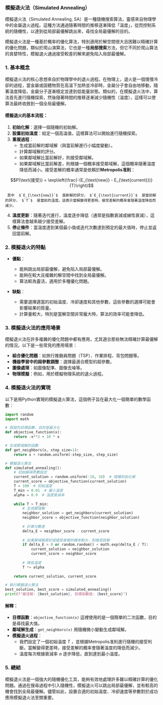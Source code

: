 ### 模擬退火法（Simulated Annealing）

模擬退火法（Simulated Annealing, SA）是一種隨機搜索算法，靈感來自物理學中的金屬退火過程。這種方法通過隨著時間的推移逐漸降低「溫度」，從而控制系統的隨機性，以達到從局部最優解跳出來，尋找全局最優解的目的。

模擬退火法是一種基於概率的優化算法，特別適用於解空間很大且困難以精確計算的優化問題，類似於爬山演算法，它也是一種**局部搜索**方法，但它不同於爬山算法的貪婪特性，模擬退火通過接受較差的解來避免陷入局部最優解。

### 1. **基本概念**
模擬退火法的核心思想來自於物理學中的退火過程。在物理上，退火是一個慢慢冷卻的過程，當金屬或固體物質在高溫下加熱並冷卻時，金屬分子會自由地移動，隨著溫度降低，金屬分子逐漸穩定並達到低能量狀態。類似的，在模擬退火法中，算法首先進行隨機探索，然後隨著時間的推移逐漸減少隨機性（溫度），這樣可以使算法最終收斂到一個全局最優解。

#### 模擬退火的基本流程：
1. **初始化解**：選擇一個隨機的初始解。
2. **設置初始溫度**：給定一個高溫值，這樣算法可以開始進行隨機探索。
3. **重複過程**：
   - 生成當前解的鄰域解（與當前解進行小幅度變動）。
   - 計算鄰域解的評分。
   - 如果鄰域解比當前解好，則接受鄰域解。
   - 如果鄰域解比當前解差，則根據一個概率接受鄰域解，這個概率隨著溫度降低而減小。接受差解的概率通常是依賴於**Metropolis准則**：
     
```math
P(\text{接受}) = \exp\left(\frac{-(E_{\text{new}} - E_{\text{current}})}{T}\right)
```

     其中  $`E_{\text{new}}`$  是新解的評分， $`E_{\text{current}}`$  是當前解的評分， $`T`$  是當前的溫度。這表示當解變得更差時，接受差解的概率會隨著溫度降低而減少。
4. **溫度更新**：隨著迭代進行，溫度逐步降低（通常是指數衰減或線性衰減），這樣算法會越來越少接受差解。
5. **停止條件**：當溫度達到某個最小值或迭代次數達到預定的最大值時，停止並返回當前解。

### 2. **模擬退火的特點**
- **優點**：
  - 能夠跳出局部最優解，避免陷入局部最優解。
  - 能夠在較大且複雜的解空間中找到全局最優解。
  - 算法較為靈活，適用於多種優化問題。
  
- **缺點**：
  - 需要選擇適當的初始溫度、冷卻速度和其他參數，這些參數的選擇可能會影響結果的質量。
  - 計算量較大，特別是當解空間非常龐大時，算法的效率可能會降低。

### 3. **模擬退火法的應用場景**
模擬退火法在許多複雜的優化問題中都有應用，尤其適合那些無法精確計算最優解的情況。以下是一些常見的應用場景：

- **組合優化問題**：如旅行推銷員問題（TSP）、作業排程、背包問題等。
- **機器學習中的超參數調整**：選擇最適合模型的超參數。
- **圖像處理**：如圖像配準、圖像去噪等。
- **物理模擬**：例如，用於模擬物理系統的退火過程。

### 4. **模擬退火法的實現**

以下是用Python實現的模擬退火算法，這個例子旨在最大化一個簡單的數學函數：

```python
import random
import math

# 假設的目標函數，目的是最大化
def objective_function(x):
    return -x**2 + 10 * x

# 生成鄰域解的函數
def get_neighbors(x, step_size=1):
    return x + random.uniform(-step_size, step_size)

# 模擬退火算法
def simulated_annealing():
    # 初始解與參數設定
    current_solution = random.uniform(-10, 10)  # 隨機初始化解
    current_score = objective_function(current_solution)
    T = 100  # 初始溫度
    T_min = 0.01  # 最小溫度
    alpha = 0.9  # 溫度衰減率
    
    while T > T_min:
        # 生成鄰域解
        neighbor_solution = get_neighbors(current_solution)
        neighbor_score = objective_function(neighbor_solution)
        
        # 計算分數差
        delta_E = neighbor_score - current_score
        
        # 如果鄰域解更好或接受差解的概率較大，則接受該解
        if delta_E > 0 or random.random() < math.exp(delta_E / T):
            current_solution = neighbor_solution
            current_score = neighbor_score
        
        # 降低溫度
        T *= alpha
        
    return current_solution, current_score

# 執行模擬退火算法
best_solution, best_score = simulated_annealing()
print(f"最佳解: {best_solution}, 目標函數值: {best_score}")
```

#### **解釋**：
- **目標函數**：`objective_function(x)` 這裡使用的是一個簡單的二次函數，目的是尋找最大值。
- **鄰域解生成**：`get_neighbors(x)` 用隨機微小變動生成鄰域解。
- **模擬退火過程**：
  - 我們設定了一個初始溫度  $`T`$ ，並根據Metropolis准則進行隨機的接受判斷。當解變得更差時，接受差解的概率會隨著溫度的降低而減少。
  - 溫度每次根據衰減率  $`\alpha`$  逐步降低，直到達到最小溫度。

### 5. **總結**
模擬退火法是一個強大的隨機優化工具，能夠有效地處理許多難以精確計算的優化問題。通過在搜尋過程中引入隨機性，模擬退火可以跳出局部最優解，並有較高的機會找到全局最優解。儘管如此，設置合適的初始溫度、冷卻速度等參數對於成功應用模擬退火法至關重要。